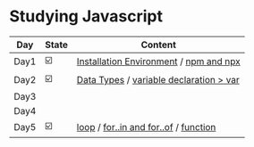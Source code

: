 # Studying Javascript  
| Day | State | Content |
|-----|-------|---------|
|Day1|☑️|[Installation Environment](/javascript/00.installation-environment.md) / [npm and npx](/javascript/00.npm-npx.md)|
|Day2|☑️|[Data Types](/javascript/01.types.js) / [variable declaration > var](/javascript/01.var.md)|
|Day3||
|Day4||
|Day5|☑️|[loop](/javascript/04.loop/) / [for..in and for..of](/javascript/04.for-in-of.md) / [function](/javascript/04.function/)|